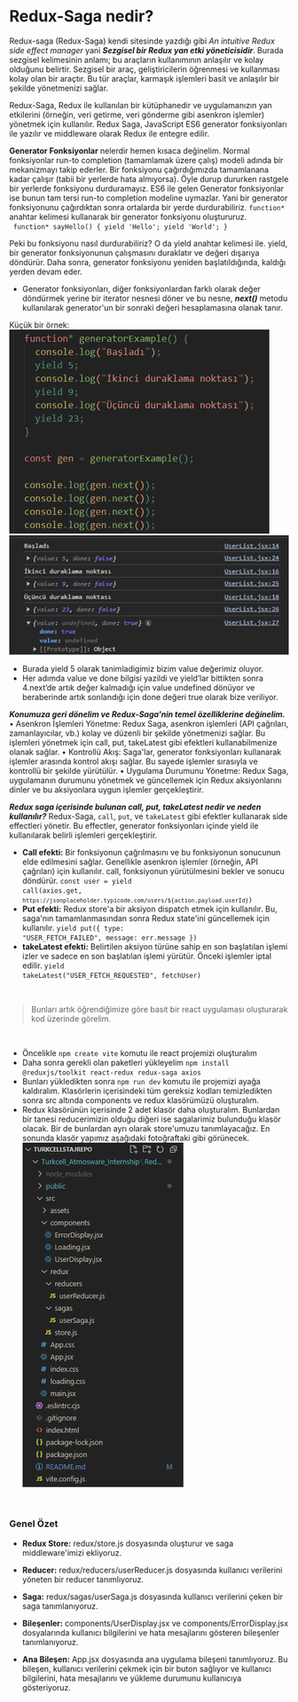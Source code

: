 # Redux-Saga nedir? 

Redux-saga (Redux-Saga) kendi sitesinde yazdığı gibi *An intuitive Redux side effect manager* yani ***Sezgisel bir Redux yan etki yöneticisidir***. Burada sezgisel kelimesinin anlamı; bu araçların kullanımının anlaşılır ve kolay olduğunu belirtir. Sezgisel bir araç, geliştiricilerin öğrenmesi ve kullanması  kolay olan bir araçtır. Bu tür araçlar, karmaşık işlemleri basit ve anlaşılır bir şekilde yönetmenizi sağlar.  

Redux-Saga, Redux ile kullanılan bir kütüphanedir ve uygulamanızın yan etkilerini (örneğin, veri getirme, veri gönderme gibi asenkron işlemler) yönetmek için kullanılır. Redux Saga, JavaScript ES6 generator fonksiyonları ile yazılır ve middleware olarak Redux ile entegre edilir.

**Generator Fonksiyonlar** nelerdir hemen kısaca değinelim. Normal fonksiyonlar run-to completion (tamamlamak üzere çalış) modeli adında bir mekanizmayı takip ederler. Bir fonksiyonu çağırdığımızda tamamlanana kadar çalışır (tabii bir yerlerde hata almıyorsa). Öyle durup dururken rastgele bir yerlerde fonksiyonu durduramayız. ES6 ile gelen Generator fonksiyonlar ise bunun tam tersi run-to completion modeline uymazlar. Yani bir generator fonksiyonunu çağırdıktan sonra ortalarda bir yerde  durdurabiliriz. `function*` anahtar kelimesi kullanarak bir generator fonksiyonu oluştururuz.  
<code>
function* sayHello() { 
yield 'Hello'; 
yield 'World'; } </code>

Peki bu fonksiyonu nasıl durdurabiliriz? O da yield anahtar kelimesi ile. yield, bir generator fonksiyonunun çalışmasını duraklatır ve değeri dışarıya döndürür. Daha sonra, generator fonksiyonu yeniden başlatıldığında, kaldığı yerden devam eder.
* Generator fonksiyonları, diğer fonksiyonlardan farklı olarak değer döndürmek yerine bir iterator nesnesi döner ve bu nesne, ***next()*** metodu kullanılarak generator'un bir sonraki değeri hesaplamasına olanak tanır.
 
Küçük bir örnek: <br>
![generatorfunctionkod](public/generatorfunction_kod.png) ![generatorfunctioncikti](public/generatorfunction_cikti.png)

- Burada yield 5 olarak tanimladigimiz bizim value değerimiz oluyor. 
- Her adımda value ve done bilgisi yazildi ve yield’lar bittikten sonra 4.next’de artık değer kalmadığı için value undefined dönüyor ve beraberinde artık sonlandığı için done değeri true olarak bize veriliyor. 

***Konumuza geri dönelim ve Redux-Saga'nin temel özelliklerine değinelim.*** 
• Asenkron İşlemleri Yönetme: Redux Saga, asenkron işlemleri (API çağrıları, zamanlayıcılar, vb.) kolay ve düzenli bir şekilde yönetmenizi sağlar. Bu işlemleri yönetmek için call, put, takeLatest gibi efektleri kullanabilmenize olanak sağlar. 
• Kontrollü Akış: Saga'lar, generator fonksiyonları kullanarak işlemler arasında kontrol akışı sağlar. Bu sayede işlemler sırasıyla ve kontrollü bir şekilde yürütülür. 
• Uygulama Durumunu Yönetme: Redux Saga, uygulamanın durumunu yönetmek ve güncellemek  için Redux aksiyonlarını dinler ve bu aksiyonlara uygun işlemler gerçekleştirir.

***Redux saga içerisinde bulunan call, put, takeLatest nedir ve neden kullanılır?***
Redux-Saga, `call`, `put`, ve `takeLatest` gibi efektler kullanarak side effectleri yönetir. Bu effectler, generator fonksiyonları içinde yield ile kullanılarak belirli işlemleri gerçekleştirir.  

* **Call efekti:** Bir fonksiyonun çağrılmasını ve bu fonksiyonun sonucunun elde edilmesini sağlar. Genellikle asenkron işlemler (örneğin, API çağrıları) için kullanılır. call, fonksiyonun yürütülmesini bekler ve sonucu döndürür. <code>const user = yield call(axios.get, `https://jsonplaceholder.typicode.com/users/${action.payload.userId}`)</code> <br>
* **Put efekti:** Redux store'a bir aksiyon dispatch etmek için kullanılır. Bu, saga'nın 
tamamlanmasından sonra Redux state'ini güncellemek için kullanılır. <code>yield put({ type: "USER_FETCH_FAILED", message: err.message }) </code> <br>
* **takeLatest efekti:** Belirtilen aksiyon türüne sahip en son başlatılan işlemi izler ve sadece en son başlatılan işlemi yürütür. Önceki işlemler iptal edilir. 
<code>yield takeLatest("USER_FETCH_REQUESTED", fetchUser) </code>

<br>

> Bunları artık öğrendiğimize göre basit bir react uygulaması oluşturarak kod üzerinde görelim.

<br>

* Öncelikle `npm create vite` komutu ile react projemizi oluşturalım 
* Daha sonra gerekli olan paketleri yükleyelim
``npm install @reduxjs/toolkit react-redux redux-saga axios``  
* Bunları yükledikten sonra `npm run dev` komutu ile projemizi ayağa kaldıralım. Klasörlerin içerisindeki tüm gereksiz kodları temizledikten sonra src altında components ve redux klasörümüzü oluşturalım.  
* Redux klasörünün içerisinde 2 adet klasör daha oluşturalım. Bunlardan bir tanesi reducerimizin olduğu diğeri ise sagalarimiz bulunduğu klasör olacak. Bir de bunlardan ayrı olarak store'umuzu tanımlayacağız. En sonunda klasör yapımız aşağıdaki fotoğraftaki gibi görünecek. <br>
![saga_folder](public/saga_folder.png)

<br>

### Genel Özet 

- **Redux Store:** redux/store.js dosyasında oluşturur ve saga middleware'imizi ekliyoruz. 

- **Reducer:** redux/reducers/userReducer.js dosyasında kullanıcı verilerini yöneten bir reducer tanımlıyoruz. 

- **Saga:** redux/sagas/userSaga.js dosyasında kullanıcı verilerini çeken bir saga tanımlanıyoruz. 

- **Bileşenler:** components/UserDisplay.jsx ve components/ErrorDisplay.jsx dosyalarında kullanıcı bilgilerini ve hata mesajlarını gösteren bileşenler tanımlanıyoruz.  

- **Ana Bileşen:** App.jsx dosyasında ana uygulama bileşeni tanımlıyoruz. Bu bileşen, kullanıcı verilerini çekmek için bir buton sağlıyor ve kullanıcı bilgilerini, hata mesajlarını ve yükleme durumunu kullanıcıya gösteriyoruz.